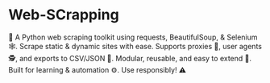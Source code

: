 # Web-SCrapping
🐍 A Python web scraping toolkit using requests, BeautifulSoup, &amp; Selenium 🕸️. Scrape static &amp; dynamic sites with ease. Supports proxies 🔄, user agents 🕵️, and exports to CSV/JSON 📁. Modular, reusable, and easy to extend 🧩. Built for learning &amp; automation ⚙️. Use responsibly! ⚠️
